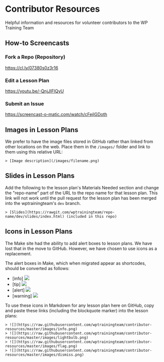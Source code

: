 # Contributor Resources
Helpful information and resources for volunteer contributors to the WP Training Team

## How-to Screencasts

### Fork a Repo (Repository)

https://cl.ly/07380s0z3r16

### Edit a Lesson Plan

https://youtu.be/-QnjJIFlQyU

### Submit an Issue

https://screencast-o-matic.com/watch/cFejIGDoth

## Images in Lesson Plans
We prefer to have the image files stored in GitHub rather than linked from other locations on the web. Place them in the `/images/` folder and link to them using this relative URL:

```
> [Image description](/images/filename.png)
```

## Slides in Lesson Plans
Add the following to the lesson plan's Materials Needed section and change the "repo-name" part of the URL to the repo name for that lesson plan. This link will not work until the pull request for the lesson plan has been merged into the wptrainingteam's `dev` branch.

```
> [Slides](https://rawgit.com/wptrainingteam/repo-name/dev/slides/index.html) (included in this repo)
```

## Icons in Lesson Plans
The Make site had the ability to add alert boxes to lesson plans. We have lost that in the move to GitHub. However, we have chosen to use icons as a replacement.

The alert boxes in Make, which when migrated appear as shortcodes, should be converted as follows:
* [info] 		  ![](https://raw.githubusercontent.com/wptrainingteam/contributor-resources/master/images/info.png)
* [tip]       ![](https://raw.githubusercontent.com/wptrainingteam/contributor-resources/master/images/lightbulb.png)
* [alert] 	  ![](https://raw.githubusercontent.com/wptrainingteam/contributor-resources/master/images/flag.png)
* [warning] 	![](https://raw.githubusercontent.com/wptrainingteam/contributor-resources/master/images/dismiss.png)

To use these icons in Markdown for any lesson plan here on GitHub, copy and paste these links (including the blockquote marker) into the lesson plans:
```
> ![](https://raw.githubusercontent.com/wptrainingteam/contributor-resources/master/images/info.png)
> ![](https://raw.githubusercontent.com/wptrainingteam/contributor-resources/master/images/lightbulb.png)
> ![](https://raw.githubusercontent.com/wptrainingteam/contributor-resources/master/images/flag.png)
> ![](https://raw.githubusercontent.com/wptrainingteam/contributor-resources/master/images/dismiss.png)
```
